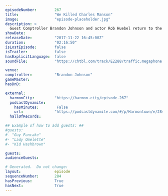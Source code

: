 ```yaml
---
episodeNumber:        267
title:                "We Killed Charles Manson"
image:                "episode-placeholder.jpg"
description: >
  Guest Comptroller Brandon Johnson and actor Rob Huebel return to the show. Rob gives us the inside information about his new show, while Brandon introduces us to Tiny Brandon. Dan's worried he might have played a role in Charles Manson's death. Featuri...
showDate:             
releaseDate:          "2017-11-22 16:45:00Z"
duration:             "02:16:50"
isLostEpisode:        false
isTrailer:            false
hasExplicitLanguage:  false
soundFile:            "https://chtbl.com/track/E2288/traffic.megaphone.fm/STA3770942281.mp3"

venue:                
comptroller:          "Brandon Johnson"
gameMaster:           
hasDnD:               

external:
  harmonCity:         "https://harmon.city/episode-267"
  podcastDynamite:
    hasMinutes:        False
    url:              "https://podcastdynamite.com/#/p/Harmontown/e/284/267"
  hallOfRecords:      

## Example of how to add guests: ##
#guests:
#- "Guy Pancake"
#- "Lady Omelette"
#- "Kid Hashbrown"

guests:
audienceGuests:

# Generated.  Do not change:
layout:               episode
sequenceNumber:       284
hasPrevious:          True
hasNext:              True
---
```


<!-- The episode description will be rendered here -->
<!-- Add your content below here -->

